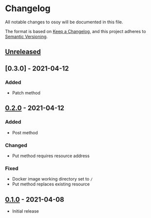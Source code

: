 # Changelog

All notable changes to osoy will be documented in this file.

The format is based on [Keep a Changelog](https://keepachangelog.com/en/1.0.0),
and this project adheres to [Semantic Versioning](https://semver.org).

## [Unreleased]

## [0.3.0] - 2021-04-12

### Added

- Patch method

## [0.2.0] - 2021-04-12

### Added

- Post method

### Changed

- Put method requires resource address

### Fixed

- Docker image working directory set to `/`
- Put method replaces existing resource

## [0.1.0] - 2021-04-08

- Initial release

[unreleased]: https://gitlab.com/rasmusmerzin/crud-file-server/compare/v0.3.0...master
[0.2.0]: https://gitlab.com/rasmusmerzin/crud-file-server/compare/v0.2.0...v0.3.0
[0.2.0]: https://gitlab.com/rasmusmerzin/crud-file-server/compare/v0.1.0...v0.2.0
[0.1.0]: https://gitlab.com/rasmusmerzin/crud-file-server/tree/v0.1.0
